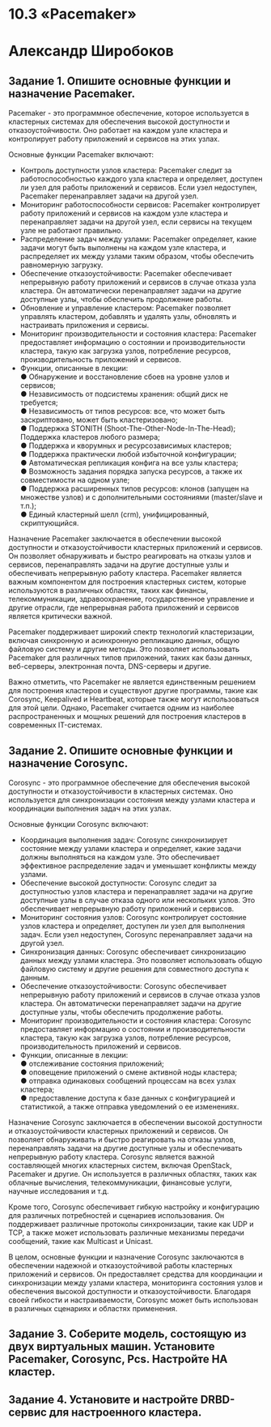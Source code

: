 # 10.3 «Pacemaker»
# Александр Широбоков
## Задание 1. Опишите основные функции и назначение Pacemaker.
Pacemaker - это программное обеспечение, которое используется в кластерных системах для обеспечения высокой доступности и отказоустойчивости. Оно работает на каждом узле кластера и контролирует работу приложений и сервисов на этих узлах.

Основные функции Pacemaker включают:
 - Контроль доступности узлов кластера: Pacemaker следит за работоспособностью каждого узла кластера и определяет, доступен ли узел для работы приложений и сервисов. Если узел недоступен, Pacemaker перенаправляет задачи на другой узел.
 - Мониторинг работоспособности сервисов: Pacemaker контролирует работу приложений и сервисов на каждом узле кластера и перенаправляет задачи на другой узел, если сервисы на текущем узле не работают правильно.
 - Распределение задач между узлами: Pacemaker определяет, какие задачи могут быть выполнены на каждом узле кластера, и распределяет их между узлами таким образом, чтобы обеспечить равномерную загрузку.
 - Обеспечение отказоустойчивости: Pacemaker обеспечивает непрерывную работу приложений и сервисов в случае отказа узла кластера. Он автоматически перенаправляет задачи на другие доступные узлы, чтобы обеспечить продолжение работы.
 - Обновление и управление кластером: Pacemaker позволяет управлять кластером, добавлять и удалять узлы, обновлять и настраивать приложения и сервисы.
 - Мониторинг производительности и состояния кластера: Pacemaker предоставляет информацию о состоянии и производительности кластера, такую как загрузка узлов, потребление ресурсов, производительность приложений и сервисов.
 - Функции, описанные в лекции:   
● Обнаружение и восстановление сбоев на уровне узлов и
сервисов;   
● Независимость от подсистемы хранения: общий диск не
требуется;    
● Независимость от типов ресурсов: все, что может быть
заскриптовано, может быть кластеризовано;   
● Поддержка STONITH (Shoot-The-Other-Node-In-The-Head);
Поддержка кластеров любого размера;   
● Поддержка и кворумных и ресурсозависимых кластеров;   
● Поддержка практически любой избыточной конфигурации;    
● Автоматическая репликация конфига на все узлы кластера;   
● Возможность задания порядка запуска ресурсов, а также их
совместимости на одном узле;    
● Поддержка расширенных типов ресурсов: клонов (запущен
на множестве узлов) и с дополнительными состояниями
(master/slave и т.п.);    
● Единый кластерный шелл (crm), унифицированный,
скриптующийся.    

Назначение Pacemaker заключается в обеспечении высокой доступности и отказоустойчивости кластерных приложений и сервисов. Он позволяет обнаруживать и быстро реагировать на отказы узлов и сервисов, перенаправлять задачи на другие доступные узлы и обеспечивать непрерывную работу кластера. Pacemaker является важным компонентом для построения кластерных систем, которые используются в различных областях, таких как финансы, телекоммуникации, здравоохранение, государственное управление и другие отрасли, где непрерывная работа приложений и сервисов является критически важной.

Pacemaker поддерживает широкий спектр технологий кластеризации, включая синхронную и асинхронную репликацию данных, общую файловую систему и другие методы. Это позволяет использовать Pacemaker для различных типов приложений, таких как базы данных, веб-серверы, электронная почта, DNS-серверы и другие.

Важно отметить, что Pacemaker не является единственным решением для построения кластеров и существуют другие программы, такие как Corosync, Keepalived и Heartbeat, которые также могут использоваться для этой цели. Однако, Pacemaker считается одним из наиболее распространенных и мощных решений для построения кластеров в современных IT-системах.
## Задание 2. Опишите основные функции и назначение Corosync.
Corosync - это программное обеспечение для обеспечения высокой доступности и отказоустойчивости в кластерных системах. Оно используется для синхронизации состояния между узлами кластера и координации выполнения задач на этих узлах.

Основные функции Corosync включают:
 - Координация выполнения задач: Corosync синхронизирует состояние между узлами кластера и определяет, какие задачи должны выполняться на каждом узле. Это обеспечивает эффективное распределение задач и уменьшает конфликты между узлами.
 - Обеспечение высокой доступности: Corosync следит за доступностью узлов кластера и перенаправляет задачи на другие доступные узлы в случае отказа одного или нескольких узлов. Это обеспечивает непрерывную работу приложений и сервисов.
 - Мониторинг состояния узлов: Corosync контролирует состояние узлов кластера и определяет, доступен ли узел для выполнения задач. Если узел недоступен, Corosync перенаправляет задачи на другой узел.
 - Синхронизация данных: Corosync обеспечивает синхронизацию данных между узлами кластера. Это позволяет использовать общую файловую систему и другие решения для совместного доступа к данным.
 - Обеспечение отказоустойчивости: Corosync обеспечивает непрерывную работу приложений и сервисов в случае отказа узлов кластера. Он автоматически перенаправляет задачи на другие доступные узлы, чтобы обеспечить продолжение работы.
 - Мониторинг производительности и состояния кластера: Corosync предоставляет информацию о состоянии и производительности кластера, такую как загрузка узлов, потребление ресурсов, производительность приложений и сервисов.
 - Функции, описанные в лекции:  
● отслеживание состояния приложений;    
● оповещение приложений о смене активной ноды кластера;   
● отправка одинаковых сообщений процессам на всех узлах
кластера;   
● предоставление доступа к базе данных с конфигурацией и
статистикой, а также отправка уведомлений о ее изменениях.    


Назначение Corosync заключается в обеспечении высокой доступности и отказоустойчивости кластерных приложений и сервисов. Он позволяет обнаруживать и быстро реагировать на отказы узлов, перенаправлять задачи на другие доступные узлы и обеспечивать непрерывную работу кластера. Corosync является важной составляющей многих кластерных систем, включая OpenStack, Pacemaker и другие. Он используется в различных областях, таких как облачные вычисления, телекоммуникации, финансовые услуги, научные исследования и т.д.

Кроме того, Corosync обеспечивает гибкую настройку и конфигурацию для различных потребностей и сценариев использования. Он поддерживает различные протоколы синхронизации, такие как UDP и TCP, а также может использовать различные механизмы передачи сообщений, такие как Multicast и Unicast.

В целом, основные функции и назначение Corosync заключаются в обеспечении надежной и отказоустойчивой работы кластерных приложений и сервисов. Он предоставляет средства для координации и синхронизации между узлами кластера, мониторинга состояния узлов и обеспечения высокой доступности и отказоустойчивости. Благодаря своей гибкости и настраиваемости, Corosync может быть использован в различных сценариях и областях применения.
## Задание 3. Соберите модель, состоящую из двух виртуальных машин. Установите Pacemaker, Corosync, Pcs. Настройте HA кластер.
## Задание 4. Установите и настройте DRBD-сервис для настроенного кластера.
